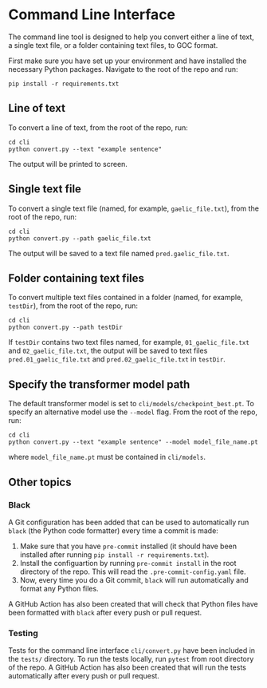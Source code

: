 # Command Line Interface
The command line tool is designed to help you convert either a line of text, a single text file, or a folder containing text files, to GOC format.

First make sure you have set up your environment and have installed the necessary Python packages.
Navigate to the root of the repo and run:
```
pip install -r requirements.txt
```
## Line of text
To convert a line of text, from the root of the repo, run:
```
cd cli
python convert.py --text "example sentence"
```
The output will be printed to screen.

## Single text file
To convert a single text file (named, for example, `gaelic_file.txt`), from the root of the repo, run:
```
cd cli
python convert.py --path gaelic_file.txt
```

The output will be saved to a text file named `pred.gaelic_file.txt`.

## Folder containing text files
To convert multiple text files contained in a folder (named, for example, `testDir`), from the root of the repo, run:

```
cd cli
python convert.py --path testDir
```

If `testDir` contains two text files named, for example, `01_gaelic_file.txt` and `02_gaelic_file.txt`, the output will be saved to text files `pred.01_gaelic_file.txt` and `pred.02_gaelic_file.txt` in `testDir`.


## Specify the transformer model path
The default transformer model is set to `cli/models/checkpoint_best.pt`.
To specify an alternative model use the `--model` flag.
From the root of the repo, run:

```
cd cli
python convert.py --text "example sentence" --model model_file_name.pt
```

where `model_file_name.pt` must be contained in `cli/models`.


## Other topics
### Black
A Git configuration has been added that can be used to automatically run `black` (the Python code formatter) every time a commit is made:

1. Make sure that you have `pre-commit` installed (it should have been installed after running `pip install -r requirements.txt`).
2. Install the configuartion by running `pre-commit install` in the root directory of the repo. This will read the `.pre-commit-config.yaml` file.
3. Now, every time you do a Git commit, `black` will run automatically and format any Python files.

A GitHub Action has also been created that will check that Python files have been formatted with `black` after every push or pull request.

### Testing
Tests for the command line interface `cli/convert.py` have been included in the `tests/` directory.
To run the tests locally, run `pytest` from root directory of the repo.
A GitHub Action has also been created that will run the tests automatically after every push or pull request.
